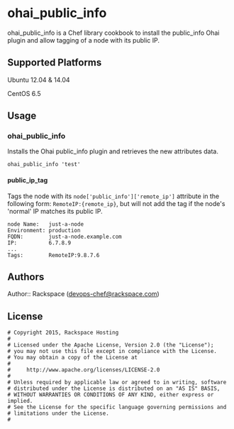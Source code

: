# ohai_public_info
ohai_public_info is a Chef library cookbook to install the public_info Ohai plugin
and allow tagging of a node with its public IP.

## Supported Platforms

Ubuntu 12.04 & 14.04

CentOS 6.5

## Usage

### ohai_public_info

Installs the Ohai public_info plugin and retrieves the new attributes data.

`ohai_public_info 'test'`

#### public_ip_tag

Tags the node with its `node['public_info']['remote_ip']` attribute in the
following form: `RemoteIP:{remote_ip}`, but will not add the tag if the node's
'normal' IP matches its public IP.

```
node Name:   just-a-node
Environment: production
FQDN:        just-a-node.example.com
IP:          6.7.8.9
...
Tags:        RemoteIP:9.8.7.6
```

## Authors

Author:: Rackspace (devops-chef@rackspace.com)

## License
```
# Copyright 2015, Rackspace Hosting
#
# Licensed under the Apache License, Version 2.0 (the "License");
# you may not use this file except in compliance with the License.
# You may obtain a copy of the License at
#
#     http://www.apache.org/licenses/LICENSE-2.0
#
# Unless required by applicable law or agreed to in writing, software
# distributed under the License is distributed on an "AS IS" BASIS,
# WITHOUT WARRANTIES OR CONDITIONS OF ANY KIND, either express or implied.
# See the License for the specific language governing permissions and
# limitations under the License.
#
```

